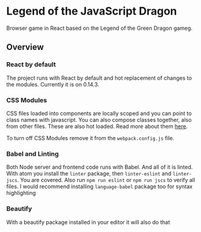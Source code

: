 # Legend of the JavaScript Dragon
Browser game in React based on the Legend of the Green Dragon gameg.

## Overview

### React by default
The project runs with React by default and hot replacement of changes to the modules. Currently it is on 0.14.3.

### CSS Modules
CSS files loaded into components are locally scoped and you can point to class names with javascript. You can also compose classes together, also from other files. These are also hot loaded. Read more about them [here](http://glenmaddern.com/articles/css-modules).

To turn off CSS Modules remove it from the `webpack.config.js` file. 

### Babel and Linting
Both Node server and frontend code runs with Babel. And all of it is linted. With atom you install the `linter` package, then `linter-eslint` and `linter-jscs`. You are covered. Also run `npm run eslint` or `npm run jscs` to verify all files. I would recommend installing `language-babel` package too for syntax highlighting

### Beautify
With a beautify package installed in your editor it will also do that
